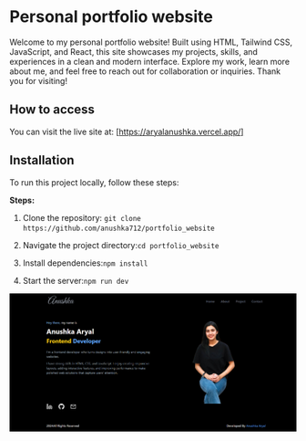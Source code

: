 # Personal portfolio website
   
   Welcome to my personal portfolio website! Built using HTML, Tailwind CSS, JavaScript, and React, this site showcases my projects, skills, and experiences in a clean and modern interface. Explore my work, learn more about me, and feel free to reach out for collaboration or inquiries. Thank you for visiting! 

## How to access

   You can visit the live site at:
   [https://aryalanushka.vercel.app/]

## Installation

To run this project locally, follow these steps:

**Steps:**
1. Clone the repository: `git clone https://github.com/anushka712/portfolio_website` 

2. Navigate the project directory:`cd portfolio_website`

3. Install dependencies:`npm install`

4. Start the server:`npm run dev`

![portfolio](portfolio.png)



